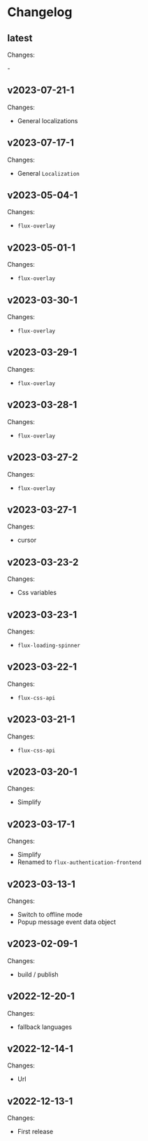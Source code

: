 # Changelog

## latest

Changes:

\-

## v2023-07-21-1

Changes:

- General localizations

## v2023-07-17-1

Changes:

- General `Localization`

## v2023-05-04-1

Changes:

- `flux-overlay`

## v2023-05-01-1

Changes:

- `flux-overlay`

## v2023-03-30-1

Changes:

- `flux-overlay`

## v2023-03-29-1

Changes:

- `flux-overlay`

## v2023-03-28-1

Changes:

- `flux-overlay`

## v2023-03-27-2

Changes:

- `flux-overlay`

## v2023-03-27-1

Changes:

- cursor

## v2023-03-23-2

Changes:

- Css variables

## v2023-03-23-1

Changes:

- `flux-loading-spinner`

## v2023-03-22-1

Changes:

- `flux-css-api`

## v2023-03-21-1

Changes:

- `flux-css-api`

## v2023-03-20-1

Changes:

- Simplify

## v2023-03-17-1

Changes:

- Simplify
- Renamed to `flux-authentication-frontend`

## v2023-03-13-1

Changes:

- Switch to offline mode
- Popup message event data object

## v2023-02-09-1

Changes:

- build / publish

## v2022-12-20-1

Changes:

- fallback languages

## v2022-12-14-1

Changes:

- Url

## v2022-12-13-1

Changes:

- First release
